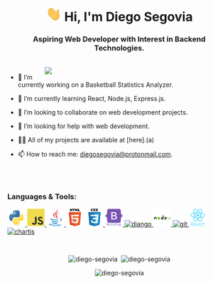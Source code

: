
<h1 align="center"><img src="https://raw.githubusercontent.com/dinanrm/dinanrm/master/waving-hand.gif" width="35"> Hi, I'm Diego Segovia</h1>
<h3 align="center">Aspiring Web Developer with Interest in Backend Technologies.</h3>
<br>
<img align="right" src="https://camo.githubusercontent.com/5ddf73ad3a205111cf8c686f687fc216c2946a75005718c8da5b837ad9de78c9/68747470733a2f2f7468756d62732e6766796361742e636f6d2f4576696c4e657874446576696c666973682d736d616c6c2e676966" width="420">

- 🔭 I’m currently working on a Basketball Statistics Analyzer.

- 🌱 I’m currently learning React, Node.js, Express.js.

- 👯 I’m looking to collaborate on web development projects.

- 🤝 I’m looking for help with web development.

- 👨‍💻 All of my projects are available at [here].(a)

- 📫 How to reach me: diegosegovia@protonmail.com.

<br>
<br>

<h3 align="left">Languages & Tools:</h3>
<p align="left"> <a href="https://www.python.org" target="_blank" rel="noreferrer"> <img src="https://raw.githubusercontent.com/devicons/devicon/master/icons/python/python-original.svg" alt="python" width="40" height="40"/> </a><a href="https://developer.mozilla.org/en-US/docs/Web/JavaScript" target="_blank" rel="noreferrer"> <img src="https://raw.githubusercontent.com/devicons/devicon/master/icons/javascript/javascript-original.svg" alt="javascript" width="40" height="40"/> </a><a href="https://www.java.com" target="_blank" rel="noreferrer"> <img src="https://raw.githubusercontent.com/devicons/devicon/master/icons/java/java-original.svg" alt="java" width="40" height="40"/> </a><img src="https://raw.githubusercontent.com/devicons/devicon/master/icons/html5/html5-original-wordmark.svg" alt="html5" width="40" height="40"/> </a><a href="https://www.w3schools.com/css/" target="_blank" rel="noreferrer"> <img src="https://raw.githubusercontent.com/devicons/devicon/master/icons/css3/css3-original-wordmark.svg" alt="css3" width="40" height="40"/> </a> <a href="https://getbootstrap.com" target="_blank" rel="noreferrer"> <img src="https://raw.githubusercontent.com/devicons/devicon/master/icons/bootstrap/bootstrap-plain-wordmark.svg" alt="bootstrap" width="40" height="40"/> </a> <a href="https://www.djangoproject.com/" target="_blank" rel="noreferrer"> <img src="https://cdn.worldvectorlogo.com/logos/django.svg" alt="django" width="40" height="40"/> </a> <a href="https://nodejs.org" target="_blank" rel="noreferrer"> <img src="https://raw.githubusercontent.com/devicons/devicon/master/icons/nodejs/nodejs-original-wordmark.svg" alt="nodejs" width="40" height="40"/> </a><a href="https://git-scm.com/" target="_blank" rel="noreferrer"> <img src="https://www.vectorlogo.zone/logos/git-scm/git-scm-icon.svg" alt="git" width="40" height="40"/> </a> <a href="https://www.w3.org/html/" target="_blank" rel="noreferrer"> <a href="https://reactjs.org/" target="_blank" rel="noreferrer"> <img src="https://raw.githubusercontent.com/devicons/devicon/master/icons/react/react-original-wordmark.svg" alt="react" width="40" height="40"/> </a> <a href="https://www.chartjs.org" target="_blank" rel="noreferrer"> <img src="https://www.chartjs.org/media/logo-title.svg" alt="chartjs" width="40" height="40"/> </a> 
</p>

<br>

<p align="center"><img src="https://github-readme-stats.vercel.app/api/top-langs?username=diego-segovia&show_icons=true&locale=en&layout=compact&bg_color=85,45caff,ff1b6b" alt="diego-segovia" />&nbsp;&nbsp;<img src="https://github-readme-stats.vercel.app/api?username=diego-segovia&show_icons=true&locale=en&bg_color=75,45caff,ff1b6b" alt="diego-segovia" width="420"/></p>

<p align="center"><img src="https://github-readme-streak-stats.herokuapp.com/?user=diego-segovia&theme=dark&fire=FF2D2D&ring=DDDDDD&currStreakLabel=FF0000" alt="diego-segovia" /></p>
